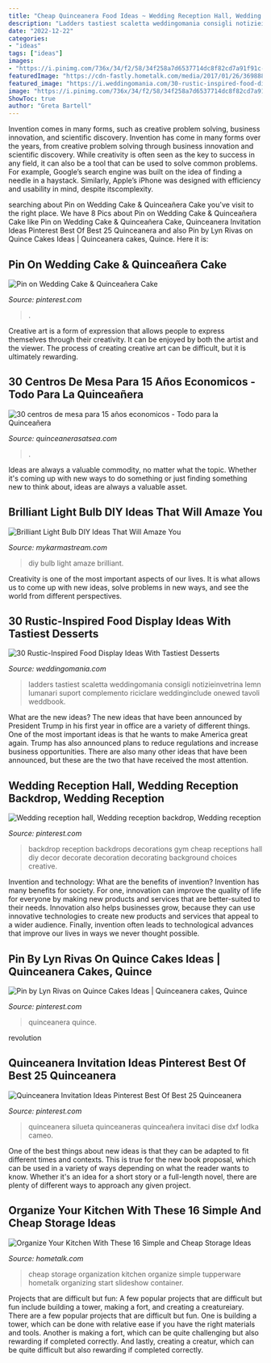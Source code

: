 ```yaml
---
title: "Cheap Quinceanera Food Ideas ~ Wedding Reception Hall, Wedding Reception Backdrop, Wedding Reception"
description: "Ladders tastiest scaletta weddingomania consigli notizieinvetrina lemn lumanari suport complemento riciclare weddinginclude onewed tavoli weddbook"
date: "2022-12-22"
categories:
- "ideas"
tags: ["ideas"]
images:
- "https://i.pinimg.com/736x/34/f2/58/34f258a7d6537714dc8f82cd7a91f91c--party-backdrops-backdrop-ideas.jpg"
featuredImage: "https://cdn-fastly.hometalk.com/media/2017/01/26/3698888/s-organize-your-kitchen-with-these-16-simple-and-cheap-storage-ideas-kitchen-design-organizing-storage-ideas.jpg?size=1600x1000&amp;nocrop=1"
featured_image: "https://i.weddingomania.com/30-rustic-inspired-food-display-ideas-with-tastiest-desserts-24.jpg"
image: "https://i.pinimg.com/736x/34/f2/58/34f258a7d6537714dc8f82cd7a91f91c--party-backdrops-backdrop-ideas.jpg"
ShowToc: true
author: "Greta Bartell"
---
```



Invention comes in many forms, such as creative problem solving, business innovation, and scientific discovery.
Invention has come in many forms over the years, from creative problem solving through business innovation and scientific discovery. While creativity is often seen as the key to success in any field, it can also be a tool that can be used to solve common problems. For example, Google’s search engine was built on the idea of finding a needle in a haystack. Similarly, Apple’s iPhone was designed with efficiency and usability in mind, despite itscomplexity.

	

		
searching about Pin on Wedding Cake &amp; Quinceañera Cake you've visit to the right place. We have 8 Pics about Pin on Wedding Cake &amp; Quinceañera Cake like Pin on Wedding Cake &amp; Quinceañera Cake, Quinceanera Invitation Ideas Pinterest Best Of Best 25 Quinceanera and also Pin by Lyn Rivas on Quince Cakes Ideas | Quinceanera cakes, Quince. Here it is:
		
    
## Pin On Wedding Cake &amp; Quinceañera Cake

<img loading=lazy src="https://i.pinimg.com/736x/e0/3e/54/e03e54d08f3484f43b3652697819bde6.jpg" onerror="this.onerror=null;this.src='https://tse3.mm.bing.net/th?id=OIP.iPmitxRha5DQHcRadRBVLgHaNK&amp;pid=15.1';" alt="Pin on Wedding Cake &amp; Quinceañera Cake">

_Source: pinterest.com_

>. 

	

Creative art is a form of expression that allows people to express themselves through their creativity. It can be enjoyed by both the artist and the viewer. The process of creating creative art can be difficult, but it is ultimately rewarding.

    
## 30 Centros De Mesa Para 15 Años Economicos - Todo Para La Quinceañera

<img loading=lazy src="http://quinceanerasatsea.com/wp-content/uploads/2016/11/centros-de-mesa-para-15-años-economicos-9-375x500.jpg" onerror="this.onerror=null;this.src='https://tse1.mm.bing.net/th?id=OIP.lijcH0qiKBVjJmkTIro4BgAAAA&amp;pid=15.1';" alt="30 centros de mesa para 15 años economicos - Todo para la Quinceañera">

_Source: quinceanerasatsea.com_

>. 

	

Ideas are always a valuable commodity, no matter what the topic. Whether it's coming up with new ways to do something or just finding something new to think about, ideas are always a valuable asset.

    
## Brilliant Light Bulb DIY Ideas That Will Amaze You

<img loading=lazy src="https://mykarmastream.com/wp-content/uploads/2018/04/lightbulb-DIY-6-.jpg" onerror="this.onerror=null;this.src='https://tse2.mm.bing.net/th?id=OIP.EAuWhj4009NFJldmMZz1RAHaLH&amp;pid=15.1';" alt="Brilliant Light Bulb DIY Ideas That Will Amaze You">

_Source: mykarmastream.com_

>diy bulb light amaze brilliant. 

	

Creativity is one of the most important aspects of our lives. It is what allows us to come up with new ideas, solve problems in new ways, and see the world from different perspectives.

    
## 30 Rustic-Inspired Food Display Ideas With Tastiest Desserts

<img loading=lazy src="https://i.weddingomania.com/30-rustic-inspired-food-display-ideas-with-tastiest-desserts-24.jpg" onerror="this.onerror=null;this.src='https://tse1.mm.bing.net/th?id=OIP.zLx0NJH924WR4_wBRKLT8AAAAA&amp;pid=15.1';" alt="30 Rustic-Inspired Food Display Ideas With Tastiest Desserts">

_Source: weddingomania.com_

>ladders tastiest scaletta weddingomania consigli notizieinvetrina lemn lumanari suport complemento riciclare weddinginclude onewed tavoli weddbook. 

	

What are the new ideas?
The new ideas that have been announced by President Trump in his first year in office are a variety of different things. One of the most important ideas is that he wants to make America great again. Trump has also announced plans to reduce regulations and increase business opportunities. There are also many other ideas that have been announced, but these are the two that have received the most attention.

    
## Wedding Reception Hall, Wedding Reception Backdrop, Wedding Reception

<img loading=lazy src="https://i.pinimg.com/736x/34/f2/58/34f258a7d6537714dc8f82cd7a91f91c--party-backdrops-backdrop-ideas.jpg" onerror="this.onerror=null;this.src='https://tse4.mm.bing.net/th?id=OIP.6r96MhSkAfG3wjR5IAO8wgHaFj&amp;pid=15.1';" alt="Wedding reception hall, Wedding reception backdrop, Wedding reception">

_Source: pinterest.com_

>backdrop reception backdrops decorations gym cheap receptions hall diy decor decorate decoration decorating background choices creative. 

	

Invention and technology: What are the benefits of invention?
Invention has many benefits for society. For one, innovation can improve the quality of life for everyone by making new products and services that are better-suited to their needs. Innovation also helps businesses grow, because they can use innovative technologies to create new products and services that appeal to a wider audience. Finally, invention often leads to technological advances that improve our lives in ways we never thought possible.

    
## Pin By Lyn Rivas On Quince Cakes Ideas | Quinceanera Cakes, Quince

<img loading=lazy src="https://i.pinimg.com/736x/e4/68/a7/e468a7d336dea859e75f0c573b15ecb8--quince-cakes-fruit.jpg" onerror="this.onerror=null;this.src='https://tse1.mm.bing.net/th?id=OIP.7nkEGdaVW6wDMiblArOoRwHaJ3&amp;pid=15.1';" alt="Pin by Lyn Rivas on Quince Cakes Ideas | Quinceanera cakes, Quince">

_Source: pinterest.com_

>quinceanera quince. 

	

revolution

    
## Quinceanera Invitation Ideas Pinterest Best Of Best 25 Quinceanera

<img loading=lazy src="https://i.pinimg.com/736x/84/0f/60/840f60875f6ff61d35099f200b996ab3.jpg" onerror="this.onerror=null;this.src='https://tse1.mm.bing.net/th?id=OIP.HTj0cbleVjg_u7_hXR4y8wHaJ4&amp;pid=15.1';" alt="Quinceanera Invitation Ideas Pinterest Best Of Best 25 Quinceanera">

_Source: pinterest.com_

>quinceanera silueta quinceaneras quinceañera invitaci dise dxf lodka cameo. 

	

One of the best things about new ideas is that they can be adapted to fit different times and contexts. This is true for the new book proposal, which can be used in a variety of ways depending on what the reader wants to know. Whether it's an idea for a short story or a full-length novel, there are plenty of different ways to approach any given project.

    
## Organize Your Kitchen With These 16 Simple And Cheap Storage Ideas

<img loading=lazy src="https://cdn-fastly.hometalk.com/media/2017/01/26/3698888/s-organize-your-kitchen-with-these-16-simple-and-cheap-storage-ideas-kitchen-design-organizing-storage-ideas.jpg?size=1600x1000&amp;nocrop=1" onerror="this.onerror=null;this.src='https://tse2.mm.bing.net/th?id=OIP.fIsy05TeWpOJjExJdf_sMwHaJ4&amp;pid=15.1';" alt="Organize Your Kitchen With These 16 Simple and Cheap Storage Ideas">

_Source: hometalk.com_

>cheap storage organization kitchen organize simple tupperware hometalk organizing start slideshow container. 

	

Projects that are difficult but fun: A few popular projects that are difficult but fun include building a tower, making a fort, and creating a creatureiary.
There are a few popular projects that are difficult but fun. One is building a tower, which can be done with relative ease if you have the right materials and tools. Another is making a fort, which can be quite challenging but also rewarding if completed correctly. And lastly, creating a creatur, which can be quite difficult but also rewarding if completed correctly.

